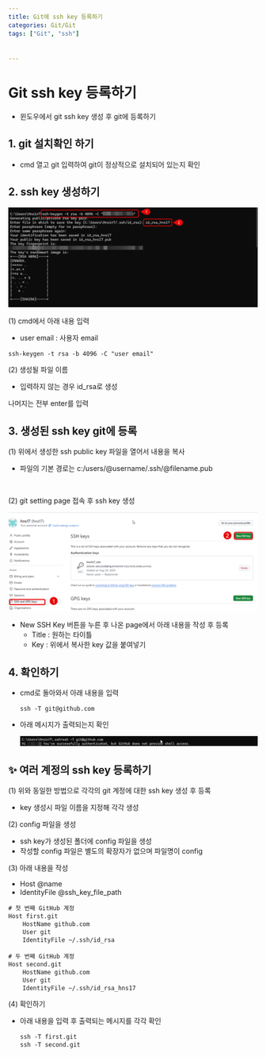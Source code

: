 ```yaml
---
title: Git에 ssh key 등록하기
categories: Git/Git
tags: ["Git", "ssh"]


---
```




# Git ssh key 등록하기

- 윈도우에서 git ssh key 생성 후 git에 등록하기



## 1. git 설치확인 하기

- cmd 열고 git 입력하여 git이 정상적으로 설치되어 있는지 확인



## 2. ssh key 생성하기

![image-20240824122318921](https://raw.githubusercontent.com/hns17/ImageContainer/main/img/image-20240824122318921.png)

(1) cmd에서 아래 내용 입력

- user email : 사용자 email

```
ssh-keygen -t rsa -b 4096 -C "user email"
```



(2) 생성될 파일 이름

- 입력하지 않는 경우 id_rsa로 생성

나머지는 전부 enter를 입력



## 3. 생성된 ssh key git에 등록

(1) 위에서 생성한 ssh public key 파일을 열어서 내용을 복사

- 파일의 기본 경로는 c:/users/@username/.ssh/@filename.pub

<br>

(2) git setting page 접속 후 ssh key 생성

![image-20240824123230562](https://raw.githubusercontent.com/hns17/ImageContainer/main/img/image-20240824123230562.png)

- New SSH Key 버튼을 누른 후 나온 page에서 아래 내용을 작성 후 등록
  - Title : 원하는 타이틀
  - Key : 위에서 복사한 key 값을 붙여넣기



## 4.  확인하기

- cmd로 돌아와서 아래 내용을 입력

  ```
  ssh -T git@github.com
  ```

- 아래 메시지가 출력되는지 확인

  ![image-20240824124016458](https://raw.githubusercontent.com/hns17/ImageContainer/main/img/image-20240824124016458.png)



## ✨ 여러 계정의 ssh key 등록하기

(1) 위와 동일한 방법으로 각각의 git 계정에 대한 ssh key 생성 후 등록

- key 생성시 파일 이름을 지정해 각각 생성



(2) config 파일을 생성

-  ssh key가 생성된 폴더에 config 파일을 생성
  - 작성할 config 파일은 별도의 확장자가 없으며 파일명이 config



(3) 아래 내용을 작성

- Host @name
- IdentityFile @ssh_key_file_path

```
# 첫 번째 GitHub 계정
Host first.git
    HostName github.com
    User git
    IdentityFile ~/.ssh/id_rsa

# 두 번째 GitHub 계정
Host second.git
    HostName github.com
    User git
    IdentityFile ~/.ssh/id_rsa_hns17
```



(4) 확인하기

- 아래 내용을 입력 후 출력되는 메시지를 각각 확인

  ```
  ssh -T first.git
  ssh -T second.git
  ```

  